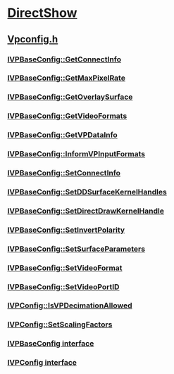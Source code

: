 # [DirectShow](../_dshow/index.md)
## [Vpconfig.h](index.md)
### [IVPBaseConfig::GetConnectInfo](../vpconfig/nf-vpconfig-ivpbaseconfig-getconnectinfo.md)
### [IVPBaseConfig::GetMaxPixelRate](../vpconfig/nf-vpconfig-ivpbaseconfig-getmaxpixelrate.md)
### [IVPBaseConfig::GetOverlaySurface](../vpconfig/nf-vpconfig-ivpbaseconfig-getoverlaysurface.md)
### [IVPBaseConfig::GetVideoFormats](../vpconfig/nf-vpconfig-ivpbaseconfig-getvideoformats.md)
### [IVPBaseConfig::GetVPDataInfo](../vpconfig/nf-vpconfig-ivpbaseconfig-getvpdatainfo.md)
### [IVPBaseConfig::InformVPInputFormats](../vpconfig/nf-vpconfig-ivpbaseconfig-informvpinputformats.md)
### [IVPBaseConfig::SetConnectInfo](../vpconfig/nf-vpconfig-ivpbaseconfig-setconnectinfo.md)
### [IVPBaseConfig::SetDDSurfaceKernelHandles](../vpconfig/nf-vpconfig-ivpbaseconfig-setddsurfacekernelhandles.md)
### [IVPBaseConfig::SetDirectDrawKernelHandle](../vpconfig/nf-vpconfig-ivpbaseconfig-setdirectdrawkernelhandle.md)
### [IVPBaseConfig::SetInvertPolarity](../vpconfig/nf-vpconfig-ivpbaseconfig-setinvertpolarity.md)
### [IVPBaseConfig::SetSurfaceParameters](../vpconfig/nf-vpconfig-ivpbaseconfig-setsurfaceparameters.md)
### [IVPBaseConfig::SetVideoFormat](../vpconfig/nf-vpconfig-ivpbaseconfig-setvideoformat.md)
### [IVPBaseConfig::SetVideoPortID](../vpconfig/nf-vpconfig-ivpbaseconfig-setvideoportid.md)
### [IVPConfig::IsVPDecimationAllowed](../vpconfig/nf-vpconfig-ivpconfig-isvpdecimationallowed.md)
### [IVPConfig::SetScalingFactors](../vpconfig/nf-vpconfig-ivpconfig-setscalingfactors.md)
### [IVPBaseConfig interface](../vpconfig/nn-vpconfig-ivpbaseconfig.md)
### [IVPConfig interface](../vpconfig/nn-vpconfig-ivpconfig.md)
